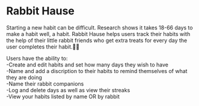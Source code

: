 # Rabbit Hause

Starting a new habit can be difficult. Research shows it takes 18-66 days to make a habit well, a habit. Rabbit Hause helps users track their habits with the help of their little rabbit friends who get extra treats for every day the user completes their habit.🥕🐰

Users have the ability to:</br>
  -Create and edit habits and set how many days they wish to have</br>
  -Name and add a discription to their habits to remind themselves of what they are doing</br>
  -Name their rabbit companions</br>
  -Log and delete days as well as view their streaks</br>
  -View your habits listed by name OR by rabbit</br>

